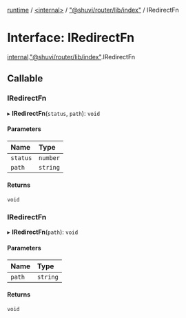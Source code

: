 [runtime](../overview.md) / [<internal\>](../modules/internal_.md) / ["@shuvi/router/lib/index"](../modules/internal_.__Users_user_project_shuvi_packages_router_lib_index_.md) / IRedirectFn

# Interface: IRedirectFn

[internal](../modules/internal_.md).["@shuvi/router/lib/index"](../modules/internal_.__Users_user_project_shuvi_packages_router_lib_index_.md).IRedirectFn

## Callable

### IRedirectFn

▸ **IRedirectFn**(`status`, `path`): `void`

#### Parameters

| Name | Type |
| :------ | :------ |
| `status` | `number` |
| `path` | `string` |

#### Returns

`void`

### IRedirectFn

▸ **IRedirectFn**(`path`): `void`

#### Parameters

| Name | Type |
| :------ | :------ |
| `path` | `string` |

#### Returns

`void`
